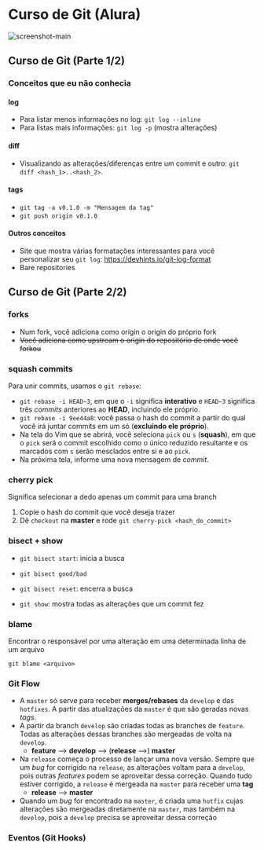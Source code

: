 # Curso de Git (Alura)

![screenshot-main](https://github.com/guiemi/Curso-Git-Alura/blob/master/assets/Screen%20Shot%202020-08-26%20at%2014.01.44.png)

## Curso de Git (Parte 1/2)

### Conceitos que eu não conhecia

#### log

* Para listar menos informações no log: `git log --inline`
* Para listas mais informações: `git log -p` (mostra alterações)

#### diff

* Visualizando as alterações/diferenças entre um commit e outro: `git diff <hash_1>..<hash_2>`.

#### tags

* `git tag -a v0.1.0 -m "Mensagem da tag"`
* `git push origin v0.1.0`

#### Outros conceitos

* Site que mostra várias formatações interessantes para você personalizar seu `git log`: https://devhints.io/git-log-format
* Bare repositories 

## Curso de Git (Parte 2/2)
### forks

* Num fork, você adiciona como origin o origin do próprio fork
* ~~Você adiciona como upstream o origin do repositório de onde você forkou~~

### squash commits

Para unir commits, usamos o `git rebase`:

* `git rebase -i HEAD~3`, em que o `-i` significa **interativo** e `HEAD~3` significa três *commits* anteriores ao **HEAD**, incluindo ele próprio.
* `git rebase -i 9ee44a8`: você passa o hash do commit a partir do qual você irá juntar commits em um só (**excluindo ele próprio**).
* Na tela do Vim que se abrirá, você seleciona `pick` ou `s` (**squash**), em que o `pick` será o commit escolhido como o único reduzido resultante e os marcados com `s` serão mesclados entre si e ao `pick`.
* Na próxima tela, informe uma nova mensagem de *commit*.

### cherry pick

Significa selecionar a dedo apenas um commit para uma branch

1. Copie o hash do commit que você deseja trazer
2. Dê `checkout` na **master** e rode `git cherry-pick <hash_do_commit>`

### bisect + show

* `git bisect start`: inicia a busca
* `git bisect good/bad`
* `git bisect reset`: encerra a busca

* `git show`: mostra todas as alterações que um commit fez

### blame

Encontrar o responsável por uma alteração em uma determinada linha de um arquivo

`git blame <arquivo>`

### Git Flow

* A `master` só serve para receber **merges/rebases** da `develop` e das `hotfixes`. A partir das atualizações da `master` é que são geradas novas *tags*.
* A partir da branch `develop` são criadas todas as branches de `feature`. Todas as alterações dessas branches são mergeadas de volta na `develop`.
  * **feature** --> **develop** --> (**release** -->) **master**
* Na `release` começa o processo de lançar uma nova versão. Sempre que um *bug* for corrigido na `release`, as alterações voltam para a `develop`, pois outras *features* podem se aproveitar dessa correção. Quando tudo estiver corrigido, a `release` é mergeada na `master` para receber uma **tag**
  * **release** --> **master**
* Quando um *bug* for encontrado na `master`, é criada uma `hotfix` cujas alterações são mergeadas diretamente na `master`, mas também na `develop`, pois a `develop` precisa se aproveitar dessa correção

### Eventos (Git Hooks)



